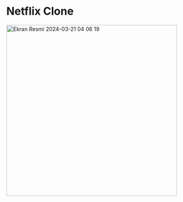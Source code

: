 # Netflix Clone
<img width="447" alt="Ekran Resmi 2024-03-21 04 06 19" src="https://github.com/erenoske/NetflixClone/assets/108978390/d2ff1c78-d821-41ce-b4cc-4c07a51dd947">


